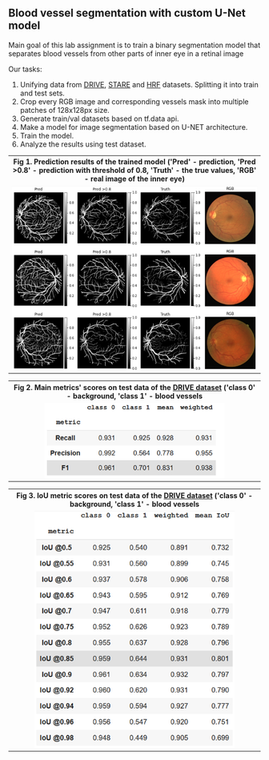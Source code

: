 <h2> Blood vessel segmentation with custom U-Net model</h2>

<p>Main goal of this lab assignment is to train a binary segmentation model that separates blood
 vessels from other parts of inner eye in a retinal image</p>

<p>Our tasks:</p>
<ol>
<li>Unifying data from <a href="http://www.isi.uu.nl/Research/Databases/DRIVE/">DRIVE</a>, <a href="https://cecas.clemson.edu/~ahoover/stare/">STARE</a> and <a href="http://www5.cs.fau.de/research/data/fundus-images/">HRF</a> datasets. Splitting it into train and test sets.</li>
<li>Crop every RGB image and corresponding vessels mask into multiple patches of 128x128px size.</li>
<li>Generate train/val datasets based on tf.data api.</li>
<li>Make a model for image segmentation based on U-NET architecture.</li>
<li>Train the model.</li>
<li>Analyze the results using test dataset.</li>
</ol>

<table>
  <tr>
        <th width="800px" style="text-align:center">Fig 1. Prediction results of the trained model 
		('Pred' - prediction, 'Pred >0.8' - prediction with threshold of 0.8,
		'Truth' - the true values, 'RGB' - real image of the inner eye)</th>
  </tr>
  <tr>
    <td align="center">
        <img src="Prediction_examples.PNG" width="600px"/>
    </td>
  </tr>
</table>

<table>
  <tr>
        <th width="800px" style="text-align:center">Fig 2. Main metrics' scores on 
		test data of the <a href="http://www.isi.uu.nl/Research/Databases/DRIVE/">DRIVE dataset</a> 
		('class 0' - background, 'class 1' - blood vessels</th>
  </tr>
  <tr>
    <td align="center">
        <img src="Metrics_1.PNG" width="360px"/>
    </td>
  </tr>
</table>

<table>
  <tr>
        <th width="800px" style="text-align:center">Fig 3. IoU metric scores on 
		test data of the <a href="http://www.isi.uu.nl/Research/Databases/DRIVE/">DRIVE dataset</a>
		('class 0' - background, 'class 1' - blood vessels</th>
  </tr>
  <tr>
    <td align="center">
        <img src="Metrics_2.PNG" width="400px"/>
    </td>
  </tr>
</table>
